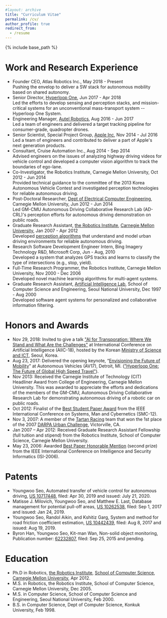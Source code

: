 ```yaml
---
#layout: archive
title: "Curriculum Vitae"
permalink: /cv/
author_profile: true
redirect_from:
  - /resume
---
```


{% include base_path %}

Work and Research Experience
======
* Founder CEO, Atlas Robotics Inc., May 2018 - Present<br/>
Pushing the envelop to deliver a SW stack for autonomous mobility based on shared autonomy.
* Senior Director, [Hyperloop One](http://www.hyperloop-one.com), Jun 2017 - Apr 2018<br/>
Led the efforts to develop sensing and perception stacks, and mission-critical systems for an unconventional mass-transport system -- Hyperloop One System.
* Engineering Manager, [Autel Robotics](http://www.autelrobotics.com), Aug 2016 - Jun 2017<br/>
Led a team of engineers and delivered a target tracking pipeline for consumer-grade, quadropter drones.
* Senior Scientist, Special Project Group, [Apple Inc](http://www.apple.com), Nov 2014 - Jul 2016<br/>
Led a team of engineers and contributed to deliver a part of Apple's next generation products.
* Consultant, Cruise Automation Inc., Aug 2014 - Sep 2014<br/>
Advised engineers on the issues of analyzing highway driving videos for vehicle control and developed a computer vision algorithm to track the boundaries of ego-lane.
* Co-Investigator, the Robotics Institute, Carnegie Mellon University, Oct 2012 - Jun 2014<br/>
Provided technical guidance to the committee of the 2013 Korea Autonomous Vehicle Contest and investigated perception technologies for reliable autonomous driving.
* Post-Doctoral Researcher, [Dept of Electrical Computer Engineering](http://www.ece.cmu.edu), Carnegie Mellon University, Jun 2012 - Jun 2014<br/>
Led GM-CMU Autonomous Driving Collaborative Research Lab (AD-CRL)'s perception efforts for autonomous driving demonstration on public roads.
* Graduate Research Assistant, [the Robotics Institute](http://ri.cmu.edu), [Carnegie Mellon University](http://www.cmu.edu), Jan 2007 - Apr 2012<br/>
Developed [perception algorithms](http://www.cs.cmu.edu/~youngwoo/research.html) that understand and model urban driving environments for reliable autonomous driving.
* Research Software Development Engineer Intern, Bing Imagery Technology R&D, Microsoft Corp, Jun - Aug, 2010<br />
Developed a system that analyzes GPS tracks and learns to classify the type of intersections (e.g., stop, yield).
* Full-Time Research Programmer, the Robotics Institute, Carnegie Mellon University, Nov 2000 - Dec 2006<br/>
Developed novel machine learning algorithms for multi-agent systems.
* Graduate Research Assistant, [Artificial Intelligence Lab](http://bi.snu.ac.kr), School of Computer Science and Engineering, Seoul National University, Dec 1997 - Aug 2000<br/>
Developed software agent systems for personalized and collaborative information filtering.

Honors and Awards
======
* Nov 29, 2018: Invited to give a talk ["AI for Transporation: Where We Stand and What Are the Challenges"](/files/aiic-sneakview.pdf) at International Conference on Artificial Intelligence (AIIC-18), hosted by the Korean [Ministry of Science and ICT](/files/181121-msit-letter-aiic-18.pdf), Seoul, Korea.
* Aug 23, 2017: Delivered the opening keynote, “[Envisioning the Future of Mobility](https://www.trunews.com/article/intro-the-autonomous-vehicles-2017-detroit-summit)” at Autonomous
Vehicles (AV17), Detroit, MI. (["Hyperloop One: The Future of Global High Speed Travel"](https://www.trunews.com/article/hyperloop-one-the-future-of-global-high-speed-travel)).
* Nov 2013: Received the Carnegie Institute of Technology (CIT) Headliner Award from College of Engineering, Carnegie Mellon University. This was awarded to appreciate the efforts and dedications of the members of the GM-CMU, Autonomous Driving Collaborative Research Lab for demonstrating autonomous driving of a robotic car on public roads. 
* Oct 2012: Finalist of the [Best Student Paper Award](/files/smc-2012-best-student-paper-finalist-award.pdf) from the IEEE International Conference
on Systems, Man and Cybernetics (SMC-12).
* Nov 3, 2007: A member of the [Tartan Racing](http://www.tartanracing.org/) team that won the 1st place of the
2007 [DARPA Urban Challenge](http://archive.darpa.mil/grandchallenge/), Victorville, CA.
* Jan 2007 – Apr 2012: Received Graduate Research Assistant Fellowship (full tuition and
stipend) from the Robotics Institute, School of Computer Science, Carnegie Mellon University.
* May 23, 2006: Awarded [Best Paper Honorable Mention](/files/isi-06-award.pdf) (second prize) from the IEEE International Conference on Intelligence and Security Informatics (ISI-2006).

Patents
======
* Youngwoo Seo, Automated transfer of vehicle control for autonomous driving, [US 10717448](http://patft1.uspto.gov/netacgi/nph-Parser?Sect1=PTO1&Sect2=HITOFF&d=PALL&p=1&u=%2Fnetahtml%2FPTO%2Fsrchnum.htm&r=1&f=G&l=50&s1=10717448.PN.&OS=PN/10717448&RS=PN/10717448), filed: Apr 30, 2019 and issued: July 21, 2020.  
* Matisse J. Milovich, Youngwoo Seo, and Matthew E. Last, Database management for potential pull-off areas, [US 10262538](http://patft1.uspto.gov/netacgi/nph-Parser?Sect1=PTO1&Sect2=HITOFF&d=PALL&p=1&u=%2Fnetahtml%2FPTO%2Fsrchnum.htm&r=1&f=G&l=50&s1=10262538.PN.&OS=PN/10262538&RS=PN/10262538), filed: Sep 1, 2017 and issued: Jan 24, 2019.
* Youngwoo Seo, Randol Aikin, and Kshitiz Garg, System and method for road friction coefficient estimation, [US 10442439](http://patft1.uspto.gov/netacgi/nph-Parser?Sect1=PTO2&Sect2=HITOFF&p=1&u=%2Fnetahtml%2FPTO%2Fsearch-bool.html&r=2&f=G&l=50&co1=AND&d=PTXT&s1=10442439&OS=10442439&RS=10442439), filed: Aug 8, 2017 and issued: Aug 19, 2019.
* Byron Han, Youngwoo Seo, Kit-man Wan, Non-solid object monitoring, Publication number: [62232807](http://appft.uspto.gov/netacgi/nph-Parser?Sect1=PTO2&Sect2=HITOFF&p=1&u=%2Fnetahtml%2FPTO%2Fsearch-bool.html&r=1&f=G&l=50&co1=AND&d=PG01&s1=20190072969.PGNR.&OS=DN/20190072969&RS=DN/20190072969), filed: Sep 25, 2015 and pending.

Education
======
* Ph.D in Robotics, [the Robotics Institute](http://www.ri.cmu.edu), [School of Computer Science](https://www.scs.cmu.edu/), [Carnegie Mellon University](http://www.cmu.edu), Apr 2012.
* M.S. in Robotics, the Robotics Institute, School of Computer Science, Carnegie Mellon University, Dec 2005.
* M.S. in Computer Science, School of Computer Science and Engineering, Seoul National University, Feb 2000.
* B.S. in Computer Science, Dept of Computer Science, Konkuk University, Feb 1998.
